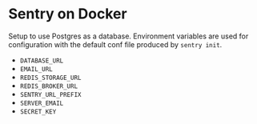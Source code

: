 # Sentry on Docker

Setup to use Postgres as a database. Environment variables are used for configuration with the default conf file produced by `sentry init`.

* `DATABASE_URL`
* `EMAIL_URL`
* `REDIS_STORAGE_URL`
* `REDIS_BROKER_URL`
* `SENTRY_URL_PREFIX`
* `SERVER_EMAIL`
* `SECRET_KEY`
